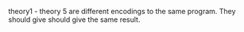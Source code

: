 
theory1 - theory 5 are different encodings to the same program.
They should give should give the same result.